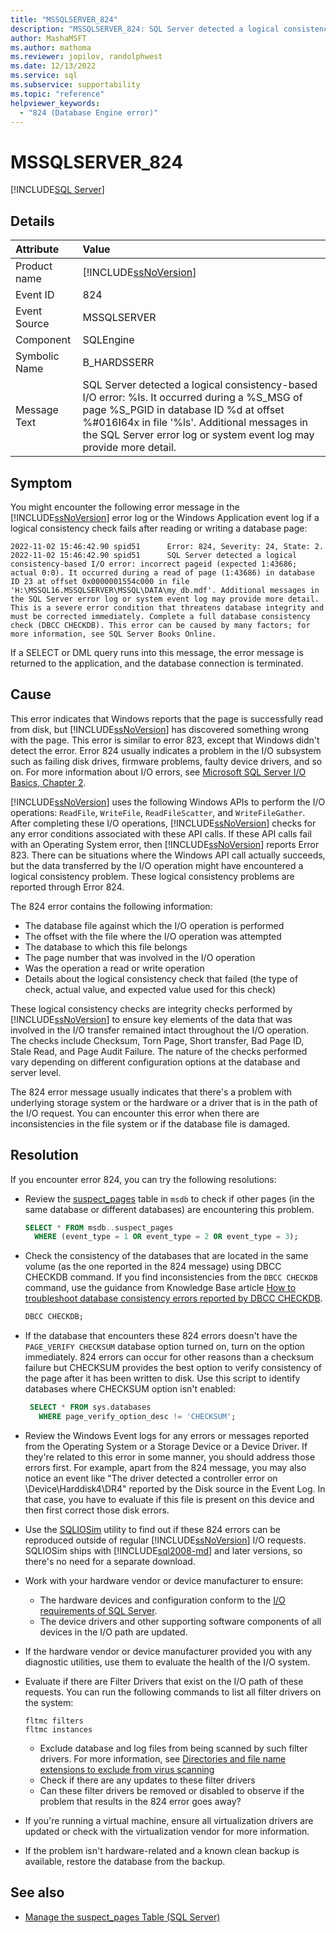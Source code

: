```yaml
---
title: "MSSQLSERVER_824"
description: "MSSQLSERVER_824: SQL Server detected a logical consistency-based I/O error."
author: MashaMSFT
ms.author: mathoma
ms.reviewer: jopilov, randolphwest
ms.date: 12/13/2022
ms.service: sql
ms.subservice: supportability
ms.topic: "reference"
helpviewer_keywords:
  - "824 (Database Engine error)"
---
```

# MSSQLSERVER_824

[!INCLUDE[SQL Server](../../includes/applies-to-version/sqlserver.md)]

## Details

| Attribute | Value |
| :--- | :--- |
| Product name | [!INCLUDE[ssNoVersion](../../includes/ssnoversion-md.md)] |
| Event ID | 824 |
| Event Source | MSSQLSERVER |
| Component | SQLEngine |
| Symbolic Name | B_HARDSSERR |
| Message Text | SQL Server detected a logical consistency-based I/O error: %ls. It occurred during a %S_MSG of page %S_PGID in database ID %d at offset %#016I64x in file '%ls'. Additional messages in the SQL Server error log or system event log may provide more detail. |

## Symptom

You might encounter the following error message in the [!INCLUDE[ssNoVersion](../../includes/ssnoversion-md.md)] error log or the Windows Application event log if a logical consistency check fails after reading or writing a database page:

```output
2022-11-02 15:46:42.90 spid51      Error: 824, Severity: 24, State: 2.
2022-11-02 15:46:42.90 spid51      SQL Server detected a logical consistency-based I/O error: incorrect pageid (expected 1:43686; actual 0:0). It occurred during a read of page (1:43686) in database ID 23 at offset 0x0000001554c000 in file 'H:\MSSQL16.MSSQLSERVER\MSSQL\DATA\my_db.mdf'. Additional messages in the SQL Server error log or system event log may provide more detail. This is a severe error condition that threatens database integrity and must be corrected immediately. Complete a full database consistency check (DBCC CHECKDB). This error can be caused by many factors; for more information, see SQL Server Books Online.
```

If a SELECT or DML query runs into this message, the error message is returned to the application, and the database connection is terminated.

## Cause

This error indicates that Windows reports that the page is successfully read from disk, but [!INCLUDE[ssNoVersion](../../includes/ssnoversion-md.md)] has discovered something wrong with the page. This error is similar to error 823, except that Windows didn't detect the error. Error 824 usually indicates a problem in the I/O subsystem such as failing disk drives, firmware problems, faulty device drivers, and so on. For more information about I/O errors, see [Microsoft SQL Server I/O Basics, Chapter 2](/previous-versions/sql/sql-server-2005/administrator/cc917726(v=technet.10)).

[!INCLUDE[ssNoVersion](../../includes/ssnoversion-md.md)] uses the following Windows APIs to perform the I/O operations: `ReadFile`, `WriteFile`, `ReadFileScatter`, and `WriteFileGather`. After completing these I/O operations, [!INCLUDE[ssNoVersion](../../includes/ssnoversion-md.md)] checks for any error conditions associated with these API calls. If these API calls fail with an Operating System error, then [!INCLUDE[ssNoVersion](../../includes/ssnoversion-md.md)] reports Error 823. There can be situations where the Windows API call actually succeeds, but the data transferred by the I/O operation might have encountered a logical consistency problem. These logical consistency problems are reported through Error 824.

The 824 error contains the following information:

- The database file against which the I/O operation is performed
- The offset with the file where the I/O operation was attempted
- The database to which this file belongs
- The page number that was involved in the I/O operation
- Was the operation a read or write operation
- Details about the logical consistency check that failed (the type of check, actual value, and expected value used for this check)

These logical consistency checks are integrity checks performed by [!INCLUDE[ssNoVersion](../../includes/ssnoversion-md.md)] to ensure key elements of the data that was involved in the I/O transfer remained intact throughout the I/O operation. The checks include Checksum, Torn Page, Short transfer, Bad Page ID, Stale Read, and Page Audit Failure. The nature of the checks performed vary depending on different configuration options at the database and server level.

The 824 error message usually indicates that there's a problem with underlying storage system or the hardware or a driver that is in the path of the I/O request. You can encounter this error when there are inconsistencies in the file system or if the database file is damaged.

## Resolution

If you encounter error 824, you can try the following resolutions:

- Review the [suspect_pages](../backup-restore/manage-the-suspect-pages-table-sql-server.md) table in `msdb` to check if other pages (in the same database or different databases) are encountering this problem.

   ```sql
   SELECT * FROM msdb..suspect_pages
     WHERE (event_type = 1 OR event_type = 2 OR event_type = 3);
   ```

- Check the consistency of the databases that are located in the same volume (as the one reported in the 824 message) using DBCC CHECKDB command. If you find inconsistencies from the `DBCC CHECKDB` command, use the guidance from Knowledge Base article [How to troubleshoot database consistency errors reported by DBCC CHECKDB](/troubleshoot/sql/admin/troubleshoot-dbcc-checkdb-errors).

   ```sql
   DBCC CHECKDB;
   ```

- If the database that encounters these 824 errors doesn't have the `PAGE_VERIFY CHECKSUM` database option turned on, turn on the option immediately. 824 errors can occur for other reasons than a checksum failure but CHECKSUM provides the best option to verify consistency of the page after it has been written to disk. Use this script to identify databases where CHECKSUM option isn't enabled:

   ```sql
    SELECT * FROM sys.databases
      WHERE page_verify_option_desc != 'CHECKSUM';
   ```

- Review the Windows Event logs for any errors or messages reported from the Operating System or a Storage Device or a Device Driver. If they're related to this error in some manner, you should address those errors first. For example, apart from the 824 message, you may also notice an  event like "The driver detected a controller error on \Device\Harddisk4\DR4" reported by the Disk source in the Event Log. In that case, you have to evaluate if this file is present on this device and then first correct those disk errors.
- Use the [SQLIOSim](/troubleshoot/sql/tools/sqliosim-utility-simulate-activity-disk-subsystem) utility to find out if these 824 errors can be reproduced outside of regular [!INCLUDE[ssNoVersion](../../includes/ssnoversion-md.md)] I/O requests. SQLIOSim ships with [!INCLUDE[sql2008-md](../../includes/sql2008-md.md)] and later versions, so there's no need for a separate download.
- Work with your hardware vendor or device manufacturer to ensure:
  - The hardware devices and configuration conform to the [I/O requirements of SQL Server](/troubleshoot/sql/admin/database-engine-input-output-requirements).
  - The device drivers and other supporting software components of all devices in the I/O path are updated.
- If the hardware vendor or device manufacturer provided you with any diagnostic utilities,  use them to evaluate the health of the I/O system.
- Evaluate if there are Filter Drivers that exist on the I/O path of these requests. You can run the following commands to list all filter drivers on the system:

  ```console
  fltmc filters
  fltmc instances
  ```

  - Exclude database and log files from being scanned by such filter drivers. For more information, see [Directories and file name extensions to exclude from virus scanning](https://support.microsoft.com/topic/how-to-choose-antivirus-software-to-run-on-computers-that-are-running-sql-server-feda079b-3e24-186b-945a-3051f6f3a95b#:~:text=Directories%20and%20file%20name%20extensions%20to%20exclude%20from%20virus%20scanning)
  - Check if there are any updates to these filter drivers
  - Can these filter drivers be removed or disabled to observe if the problem that results in the 824 error goes away?

- If you're running a virtual machine, ensure all virtualization drivers are updated or check with the virtualization vendor for more information.
- If the problem isn't hardware-related and a known clean backup is available, restore the database from the backup.

## See also

- [Manage the suspect_pages Table (SQL Server)](../backup-restore/manage-the-suspect-pages-table-sql-server.md)
